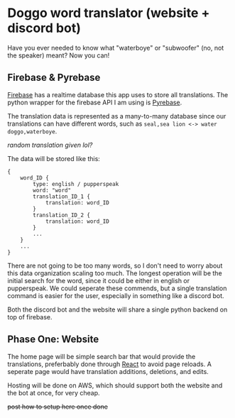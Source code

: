 # Doggo word translator (website + discord bot)

Have you ever needed to know what "waterboye" or "subwoofer" (no, not the speaker) meant? Now you can!

## Firebase & Pyrebase
[Firebase](https://firebase.google.com) has a realtime database this app uses to store all translations. The python wrapper for the firebase API I am using is [Pyrebase](https://github.com/thisbejim/Pyrebase).


The translation data is represented as a many-to-many database since our translations can have different words, such as `seal,sea lion <-> water doggo,waterboye`.

*random translation given lol?*

The data will be stored like this:

```
{
	word_ID {
		type: english / pupperspeak
		word: "word"
		translation_ID_1 {
			translation: word_ID
		}
		translation_ID_2 {
			translation: word_ID
		}
		...
	}
	...
}
```

There are not going to be too many words, so I don't need to worry about this data organization scaling too much. The longest operation will be the initial search for the word, since it could be either in english or pupperspeak. We could seperate these commends, but a single translation command is easier for the user, especially in something like a discord bot.

Both the discord bot and the website will share a single python backend on top of firebase.

## Phase One: Website
The home page will be simple search bar that would provide the translations, preferbably done through [React](https://facebook.github.io/react/) to avoid page reloads. A seperate page would have translation additions, deletions, and edits. 

Hosting will be done on AWS, which should support both the website and the bot at once, for very cheap.

~~post how to setup here once done~~


